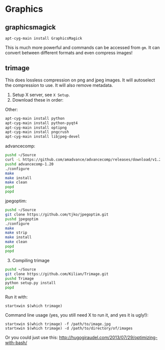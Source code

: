 Graphics
========

graphicsmagick
--------------

```
apt-cyg-main install GraphicsMagick
```

This is much more powerful and commands can be accessed from `gm`. It can convert between different formats and even compress images!

trimage
-------

This does lossless compression on png and jpeg images. It will autoselect the compression to use. It will also remove metadata.

1. Setup X server, see `X Setup`.
2. Download these in order:

Other:

```sh
apt-cyg-main install python
apt-cyg-main install python-pyqt4
apt-cyg-main install optipng
apt-cyg-main install pngcrush
apt-cyg-main install libjpeg-devel
```

advancecomp:

```sh
pushd ~/Source
curl -L https://github.com/amadvance/advancecomp/releases/download/v1.20/advancecomp-1.20.tar.gz | tar xz
pushd advancecomp-1.20
./configure
make
make install
make clean
popd
popd
```

jpegoptim:

```sh
pushd ~/Source
git clone https://github.com/tjko/jpegoptim.git
pushd jpegoptim
./configure
make
make strip
make install
make clean
popd
popd
```

3. Compiling trimage

```sh
pushd ~/Source
git clone https://github.com/Kilian/Trimage.git
pushd Trimage
python setup.py install
popd
```

Run it with:

```
startxwin $(which trimage)
```

Command line usage (yes, you still need X to run it, and yes it is ugly!):

```
startxwin $(which trimage) -f /path/to/image.jpg
startxwin $(which trimage) -d /path/to/directory/of/images
```

Or you could just use this: http://hugogiraudel.com/2013/07/29/optimizing-with-bash/